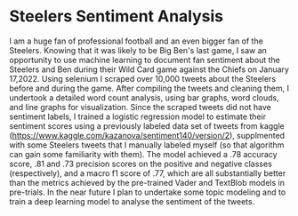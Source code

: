 # Steelers Sentiment Analysis
I am a huge fan of professional football and an even bigger fan of the Steelers. Knowing that it was likely to be Big Ben's last game, I saw an opportunity to use machine learning to document fan sentiment about the Steelers and Ben during their Wild Card game against the Chiefs on January 17,2022. Using selenium I scraped over 10,000 tweets about the Steelers before and during the game. After compiling the tweets and cleaning them, I undertook a detailed word count analysis, using bar graphs, word clouds, and line graphs for visualization. Since the scraped tweets did not have sentiment labels, I trained a logistic regression model to estimate their sentiment scores using a previously labeled data set of tweets from kaggle (https://www.kaggle.com/kazanova/sentiment140/version/2), supplmented with some Steelers tweets that I manually labeled myself (so that algorithm can gain some familiarity with them). The model achieved a .78 accuracy score, .81 and .73 precision scores on the positive and negative classes (respectively), and a macro f1 score of .77, which are all substantially better than the metrics achieved by the pre-trained Vader and TextBlob models in pre-trials. In the near future I plan to undertake some topic modeling and to train a deep learning model to analyse the sentiment of the tweets.     

